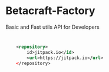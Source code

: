 # Betacraft-Factory
Basic and Fast utils API for Developers

#
```xml
	<repository>
		id>jitpack.io</id>
		<url>https://jitpack.io</url>
	</repository>
```
